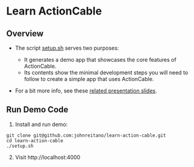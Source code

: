 # Learn ActionCable

## Overview

* The script [setup.sh](./setup.sh) serves two purposes:
    * It generates a demo app that showcases the core features of ActionCable.
    * Its contents show the minimal development steps you will need to follow to create a simple app that uses ActionCable.
    
* For a bit more info, see these [related presentation slides](https://docs.google.com/presentation/d/1TG_zD-RRwlMqvZXzYiUX7okNYcyrfEKOpmtCcHxMsD4/edit?usp=sharing).

## Run Demo Code

1. Install and run demo:

```
git clone git@github.com:johnreitano/learn-action-cable.git
cd learn-action-cable
./setup.sh
```

2. Visit http://localhost:4000
